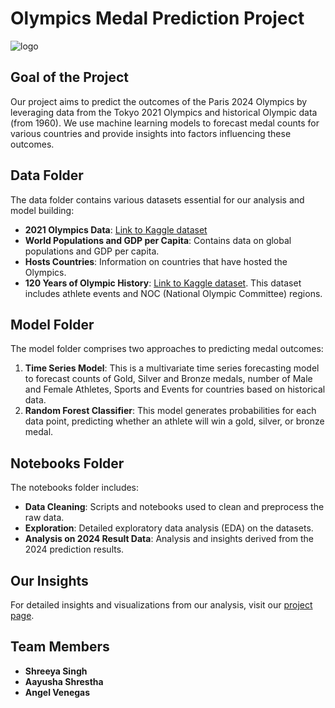 # Olympics Medal Prediction Project

![logo](https://github.com/user-attachments/assets/60234d97-54ac-4fd5-8d19-7ba149a89f5d)

## Goal of the Project
Our project aims to predict the outcomes of the Paris 2024 Olympics by leveraging data from the Tokyo 2021 Olympics and historical Olympic data (from 1960). We use machine learning models to forecast medal counts for various countries and provide insights into factors influencing these outcomes.

## Data Folder
The data folder contains various datasets essential for our analysis and model building:
- **2021 Olympics Data**: [Link to Kaggle dataset](https://www.kaggle.com/datasets/arjunprasadsarkhel/2021-olympics-in-tokyo?resource=download)
- **World Populations and GDP per Capita**: Contains data on global populations and GDP per capita.
- **Hosts Countries**: Information on countries that have hosted the Olympics.
- **120 Years of Olympic History**: [Link to Kaggle dataset](https://www.kaggle.com/datasets/heesoo37/120-years-of-olympic-history-athletes-and-results). This dataset includes athlete events and NOC (National Olympic Committee) regions.

## Model Folder
The model folder comprises two approaches to predicting medal outcomes:
1. **Time Series Model**: This is a multivariate time series forecasting model to forecast counts of Gold, Silver and Bronze medals, number of Male and Female Athletes, Sports and Events for countries based on historical data.
2. **Random Forest Classifier**: This model generates probabilities for each data point, predicting whether an athlete will win a gold, silver, or bronze medal.

## Notebooks Folder
The notebooks folder includes:
- **Data Cleaning**: Scripts and notebooks used to clean and preprocess the raw data.
- **Exploration**: Detailed exploratory data analysis (EDA) on the datasets.
- **Analysis on 2024 Result Data**: Analysis and insights derived from the 2024 prediction results.

## Our Insights
For detailed insights and visualizations from our analysis, visit our [project page](https://aayusha-shrestha.github.io/hackathon-olympics-prediction-/#).

## Team Members
- **Shreeya Singh** 
- **Aayusha Shrestha**
- **Angel Venegas**
